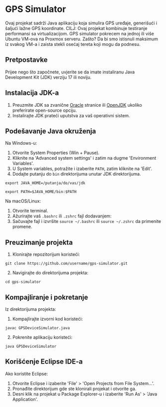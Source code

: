# GPS Simulator

Ovaj projekat sadrži Java aplikaciju koja simulira GPS uređaje, generišući i šaljući lažne GPS koordinate. CILJ: Ovaj projekat kombinuje testiranje performansi sa virtualizacijom. 
GPS simulator pokrecem na jednoj ili više Ubuntu VM-ova na Proxmox serveru. Zašto? Da bi smo istisnuli maksimum iz svakog VM-a i zaista stekli osećaj tereta koji mogu da podnesu.

## Pretpostavke

Prijee nego što započnete, uvjerite se da imate instaliranu Java Development Kit (JDK) verziju 17 ili noviju.

## Instalacija JDK-a

1. Preuzmite JDK sa zvanične [Oracle](https://www.oracle.com/java/technologies/javase-jdk11-downloads.html) stranice ili [OpenJDK](https://jdk.java.net/) ukoliko preferirate open-source opciju.
2. Instalirajte JDK prateći uputstva za vaš operativni sistem.

## Podešavanje Java okruženja

Na Windows-u:

1. Otvorite System Properties (Win + Pause).
2. Kliknite na 'Advanced system settings' i zatim na dugme 'Environment Variables'.
3. U System variables, potražite i izaberite `PATH`, zatim kliknite na 'Edit'.
4. Dodajte putanju do `bin` direktorijuma unutar JDK direktorijuma.

`export JAVA_HOME=/putanja/do/vas/jdk`

`export PATH=$JAVA_HOME/bin:$PATH`

Na macOS/Linux:

1. Otvorite terminal.
2. Ažurirajte vaš `.bashrc` ili `.zshrc` fajl dodavanjem:
3. Sačuvajte fajl i izvršite `source ~/.bashrc` ili `source ~/.zshrc` da primenite promene.

## Preuzimanje projekta

1. Klonirajte repozitorijum koristeći:

`git clone https://github.com/username/gps-simulator.git`

2. Navigirajte do direktorijuma projekta:

`cd gps-simulator`

## Kompajliranje i pokretanje

Iz direktorijuma projekta:

1. Kompajlirajte izvorni kod koristeći:

`javac GPSDeviceSimulator.java`

2. Pokrenite aplikaciju koristeći:

`java GPSDeviceSimulator`


## Korišćenje Eclipse IDE-a

Ako koristite Eclipse:

1. Otvorite Eclipse i izaberite 'File' > 'Open Projects from File System...'.
2. Pronađite direktorijum gde ste klonirali projekat i otvorite ga.
3. Desni klik na projekat u Package Explorer-u i izaberite 'Run As' > 'Java Application'.



